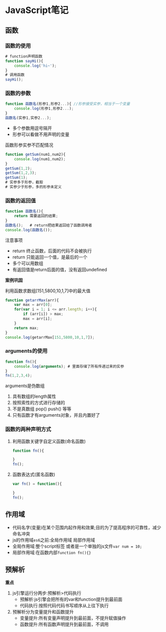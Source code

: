 # JavaScript笔记

## 函数

### 函数的使用

```js
# function声明函数
function sayHi(){
    console.log('hi~');
}
# 调用函数
sayHi();
```

### 函数的参数

```js
function 函数名(形参1,形参2...){ //形参接受实参，相当于一个变量
    console.log(形参1,形参2...);
}
函数名(实参1,实参2...);
```

- 多个参数用逗号隔开
- 形参可以看做不用声明的变量

函数形参实参不匹配情况
```js
function getSum(num1,num2){
    console.log(num1,num2);
}
getSum(1,2);
getSum(1,2,3);
getSum(1);
# 实参多于形参，截取
# 实参少于形参，多的形参未定义
```

### 函数的返回值

```js
function 函数名(){
    return 需要返回的结果;
}
函数名();   # return把结果返回给了函数调用者
console.log(函数名());
```

注意事项
- return 终止函数，后面的代码不会被执行
- return 只能返回一个值，是最后的一个
- 多个可以用数组
- 有返回值是return后面的值，没有返回undefined

**案例巩固**

利用函数求数组[151,5800,10,1,7]中的最大值
```js
function getarrMax(arr){
    var max = arr[0];
    for(var i = 1; i <= arr.length; i++){
        if (arr[i]) > max;
        max = arr[i];
    }
    return max;
}
console.log(getarrMax[151,5800,10,1,7]);
```

### arguments的使用

```js
function fn(){
    console.log(arguments); # 里面存储了所有传递过来的实参
}
fn(1,2,3,4);
```
arguments是伪数组
1. 具有数组的length属性
2. 按照索性的方式进行存储的
3. 不是真数组 pop() push() 等等
4. 只有函数才有arguments对象，并且内置好了

### 函数的两种声明方式

1. 利用函数关键字自定义函数(命名函数)
    ```js
    function fn(){

    }
    fn();
    ```

2. 函数表达式(匿名函数)
    ```js
    var fn() = function(){

    }
    fn();
    ```

## 作用域

- 代码名字(变量)在某个范围内起作用和效果;目的为了提高程序的可靠性，减少命名冲突
- js的作用域`es6`之前:全局作用域 局部作用域
- 全局作用域:整个script标签 或者是一个单独的js文件`var num = 10;`
- 局部作用域:在函数内部`function fn(){}`

## 预解析

**重点**
1. js引擎运行分两步:预解析>代码执行
   - 预解析:js引擎会把所有的var和function提升到最前面
   - 代码执行:按照代码代码书写顺序从上往下执行
2. 预解析分为变量提升和函数提升
   - 变量提升:所有变量声明提升到最前面，不提升赋值操作
   - 函数提升:所有函数声明提升到最前面，不调用

